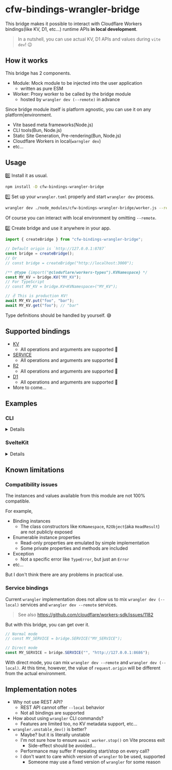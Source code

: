 # cfw-bindings-wrangler-bridge

This bridge makes it possible to interact with Cloudflare Workers bindings(like KV, D1, etc...) runtime APIs **in local development**.

> In a nutshell, you can use actual KV, D1 APIs and values during `vite dev`! 😉

## How it works

This bridge has 2 components.

- Module: Mock module to be injected into the user application
  - written as pure ESM
- Worker: Proxy worker to be called by the bridge module
  - hosted by `wrangler dev (--remote)` in advance

Since bridge module itself is platform agnostic, you can use it on any platform|environment.

- Vite based meta frameworks(Node.js)
- CLI tools(Bun, Node.js)
- Static Site Generation, Pre-rendering(Bun, Node.js)
- Cloudflare Workers in local(`warngler dev`)
- etc...

## Usage

0️⃣ Install it as usual.

```sh
npm install -D cfw-bindings-wrangler-bridge
```

1️⃣ Set up your `wrangler.toml` properly and start `wrangler dev` process.

```sh
wrangler dev ./node_modules/cfw-bindings-wrangler-bridge/worker.js --remote
```

Of course you can interact with local environment by omitting `--remote`.

2️⃣ Create bridge and use it anywhere in your app.

```js
import { createBridge } from "cfw-bindings-wrangler-bridge";

// Default origin is `http://127.0.0.1:8787`
const bridge = createBridge();
// Or
// const bridge = createBridge("http://localhost:3000");

/** @type {import("@cloduflare/workers-types").KVNamespace} */
const MY_KV = bridge.KV("MY_KV");
// For TypeScript
// const MY_KV = bridge.KV<KVNamespace>("MY_KV");

// ✌️ This is production KV!
await MY_KV.put("foo", "bar");
await MY_KV.get("foo"); // "bar"
```

Type definitions should be handled by yourself. 😅

## Supported bindings

- [KV](https://developers.cloudflare.com/workers/runtime-apis/kv/)
  - All operations and arguments are supported 💯
- [SERVICE](https://developers.cloudflare.com/workers/runtime-apis/service-bindings/)
  - All operations and arguments are supported 💯
- [R2](https://developers.cloudflare.com/r2/api/workers/workers-api-reference/)
  - All operations and arguments are supported 💯
- [D1](https://developers.cloudflare.com/d1/platform/client-api/)
  - All operations and arguments are supported 💯
- More to come...

## Examples

### CLI

<details>

If you are using REST API in your CLI, now you can replace it.

```diff
-const putKV = async (API_KEY, API_URL, [key, value]) => {
-  const res = await fetch(`${API_URL}/values/${key}`, {
-    method: "PUT",
-    headers: { Authorization: `Bearer ${API_KEY}` },
-    body: value,
-  });
-
-  const json = await res.json();
-  if (!json.success)
-    throw new Error(json.errors.map(({ message }) => message).join("\n"));
-};
+import { createBridge } from "cfw-bindings-wrangler-bridge";
+
+const putKV = async (KV_BINDING_NAME, [key, value]) => {
+  const KV = createBridge().KV(KV_BINDING_NAME);
+  await KV.put(key, value);
+};
```

</details>

### SvelteKit

<details>

```js
// server.hooks.js
import { createBridge } from "cfw-bindings-wrangler-bridge";
import { dev } from "$app/environment";

export const handle = async ({ event, resolve }) => {
  // Will be removed if `dev === false`
  if (dev) {
    const bridge = createBridge();

    event.platform = {
      env: {
        SESSIONS: bridge.KV("SESSIONS"),
        TODOS: bridge.D1("TODOS"),
      },
    };
  }

  return resolve(event);
};
```

</details>

## Known limitations

### Compatibility issues

The instances and values available from this module are not 100% compatible.

For example,

- Binding instances
  - The class constructors like `KVNamespace`, `R2Object`(aka `HeadResult`) are not publicly exposed
- Enumerable instance properties
  - Read-only properties are emulated by simple implementation
  - Some private properties and methods are included
- Exception
  - Not a specific error like `TypeError`, but just an `Error`
- etc...

But I don't think there are any problems in practical use.

### Service bindings

Current `wrangler` implementation does not allow us to mix `wrangler dev (--local)` services and `wrangler dev --remote` services.

> See also https://github.com/cloudflare/workers-sdk/issues/1182

But with this bridge, you can get over it.

```js
// Normal mode
// const MY_SERVICE = bridge.SERVICE("MY_SERVICE");

// Direct mode
const MY_SERVICE = bridge.SERVICE("", "http://127.0.0.1:8686");
```

With direct mode, you can mix `wrangler dev --remote` and `wrangler dev (--local)`.
At this time, however, the value of `request.origin` will be different from the actual environment.

## Implementation notes

- Why not use REST API?
  - REST API cannot offer `--local` behavior
  - Not all bindings are supported
- How about using `wrangler` CLI commands?
  - Features are limited too, no KV metadata support, etc...
- `wrangler.unstable_dev()` is better?
  - Maybe? but it is literally unstable
  - I'm not sure how to ensure `await worker.stop()` on Vite process exit
    - Side-effect should be avoided...
  - Performance may suffer if repeating start/stop on every call?
  - I don't want to care which version of `wrangler` to be used, supported
    - Someone may use a fixed version of `wrangler` for some reason
